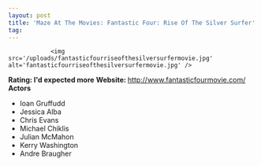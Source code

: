 ```yaml
---
layout: post
title: 'Maze At The Movies: Fantastic Four: Rise Of The Silver Surfer'
tag: 
---
```



                <img src='/uploads/fantasticfourriseofthesilversurfermovie.jpg' alt='fantasticfourriseofthesilversurfermovie.jpg' />
<p><strong>Rating: I'd expected more</strong>
<strong>Website: </strong><a href="http://www.fantasticfourmovie.com/"><a href="http://www.fantasticfourmovie.com/">http://www.fantasticfourmovie.com/</a></a>
<strong>Actors</strong></p>
<ul>
    <li>Ioan Gruffudd</li>
    <li>Jessica Alba</li>
    <li>Chris Evans</li>
    <li>Michael Chiklis</li>
    <li>Julian McMahon</li>
    <li>Kerry Washington</li>
    <li>Andre Braugher</li>

</ul>
            
